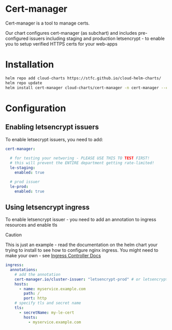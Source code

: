 # Cert-manager

Cert-manager is a tool to manage certs.

Our chart configures cert-manager (as subchart) and includes pre-configured issuers including staging and production letsencrypt - to enable you to setup verified HTTPS certs for your web-apps

# Installation

```bash
helm repo add cloud-charts https://stfc.github.io/cloud-helm-charts/
helm repo update
helm install cert-manager cloud-charts/cert-manager -n cert-manager --create-namespace
```

# Configuration

## Enabling letsencrypt issuers 

To enable letsecrypt issuers, you need to add:

```yaml
cert-manager:
  
  # for testing your networing - PLEASE USE THIS TO TEST FIRST! 
  # this will prevent the ENTIRE department getting rate-limited!
  le-staging:  
    enabled: true

  # prod issuer
  le-prod:
    enabled: true
```


## Using letsencrypt ingress 

To enable letsencrypt issuer - you need to add an annotation to ingress resources and enable tls

> [!CAUTION]
> This is just an example - read the documentation on the helm chart your trying to install to see how to configure nginx ingress. 
> You might need to make your own - see [Ingress Controller Docs](https://kubernetes.io/docs/concepts/services-networking/ingress/) 

```yaml
ingress:
  annotations:
    # add the annotation
    cert-manager.io/cluster-issuer: "letsencrypt-prod" # or letsencrypt-staging or self-signed
    hosts:
      - name: myservice.example.com
        path: /
        port: http
    # specify tls and secret name
    tls:
      - secretName: my-le-cert
        hosts:
          - myservice.example.com
```
